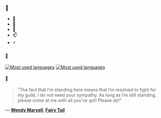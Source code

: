 ### 👋

- 🔭
- 🌱
- 💬
- 📫
- ⚡

#### 🧏

[![Most used languages](https://github-readme-stats-aynah.vercel.app/api/top-langs/?username=aynh&theme=solarized-dark&langs_count=6&layout=compact&hide_title=true)](https://github.com/anuraghazra/github-readme-stats#gh-dark-mode-only)
[![Most used languages](https://github-readme-stats-aynah.vercel.app/api/top-langs/?username=aynh&theme=solarized-light&langs_count=6&layout=compact&hide_title=true)](https://github.com/anuraghazra/github-readme-stats#gh-light-mode-only)

#### 💬

> "The fact that I’m standing here means that I’m resolved to fight for my guild. I do not need your sympathy. As long as I’m still standing, please come at me with all you’ve got! Please do!"

&mdash; [**Wendy Marvell**](https://myanimelist.net/character.php?q=Wendy%20Marvell&cat=character), [**Fairy Tail**](https://myanimelist.net/search/all?q=Fairy%20Tail&cat=all)
